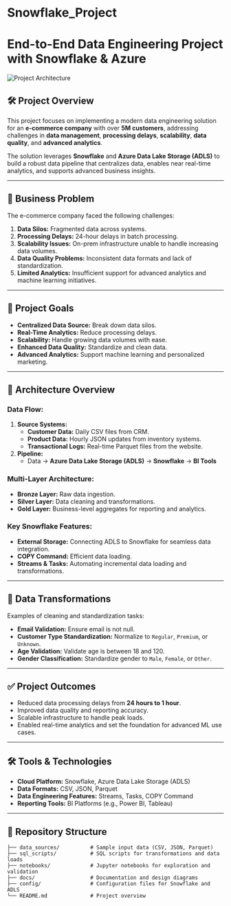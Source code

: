 # Snowflake_Project
# End-to-End Data Engineering Project with Snowflake & Azure  

![Project Architecture]()


## 🛠️ Project Overview  
This project focuses on implementing a modern data engineering solution for an **e-commerce company** with over **5M customers**, addressing challenges in **data management**, **processing delays**, **scalability**, **data quality**, and **advanced analytics**.

The solution leverages **Snowflake** and **Azure Data Lake Storage (ADLS)** to build a robust data pipeline that centralizes data, enables near real-time analytics, and supports advanced business insights.

---

## 🚀 Business Problem  
The e-commerce company faced the following challenges:  
1. **Data Silos:** Fragmented data across systems.  
2. **Processing Delays:** 24-hour delays in batch processing.  
3. **Scalability Issues:** On-prem infrastructure unable to handle increasing data volumes.  
4. **Data Quality Problems:** Inconsistent data formats and lack of standardization.  
5. **Limited Analytics:** Insufficient support for advanced analytics and machine learning initiatives.  

---

## 🎯 Project Goals  
- **Centralized Data Source:** Break down data silos.  
- **Real-Time Analytics:** Reduce processing delays.  
- **Scalability:** Handle growing data volumes with ease.  
- **Enhanced Data Quality:** Standardize and clean data.  
- **Advanced Analytics:** Support machine learning and personalized marketing.  

---

## 🔧 Architecture Overview  
### Data Flow:  
1. **Source Systems:**  
   - **Customer Data:** Daily CSV files from CRM.  
   - **Product Data:** Hourly JSON updates from inventory systems.  
   - **Transactional Logs:** Real-time Parquet files from the website.  
2. **Pipeline:**  
   - Data → **Azure Data Lake Storage (ADLS)** → **Snowflake** → **BI Tools**  

### Multi-Layer Architecture:  
- **Bronze Layer:** Raw data ingestion.  
- **Silver Layer:** Data cleaning and transformations.  
- **Gold Layer:** Business-level aggregates for reporting and analytics.  

### Key Snowflake Features:  
- **External Storage:** Connecting ADLS to Snowflake for seamless data integration.  
- **COPY Command:** Efficient data loading.  
- **Streams & Tasks:** Automating incremental data loading and transformations.  

---

## 🧹 Data Transformations  
Examples of cleaning and standardization tasks:  
- **Email Validation:** Ensure email is not null.  
- **Customer Type Standardization:** Normalize to `Regular`, `Premium`, or `Unknown`.  
- **Age Validation:** Validate age is between 18 and 120.  
- **Gender Classification:** Standardize gender to `Male`, `Female`, or `Other`.  

---

## ✅ Project Outcomes  
- Reduced data processing delays from **24 hours to 1 hour**.  
- Improved data quality and reporting accuracy.  
- Scalable infrastructure to handle peak loads.  
- Enabled real-time analytics and set the foundation for advanced ML use cases.  

---

## 🛠️ Tools & Technologies  
- **Cloud Platform:** Snowflake, Azure Data Lake Storage (ADLS)  
- **Data Formats:** CSV, JSON, Parquet  
- **Data Engineering Features:** Streams, Tasks, COPY Command  
- **Reporting Tools:** BI Platforms (e.g., Power BI, Tableau)  

---

## 📂 Repository Structure  
```plaintext
├── data_sources/          # Sample input data (CSV, JSON, Parquet)  
├── sql_scripts/           # SQL scripts for transformations and data loads  
├── notebooks/             # Jupyter notebooks for exploration and validation  
├── docs/                  # Documentation and design diagrams  
├── config/                # Configuration files for Snowflake and ADLS  
└── README.md              # Project overview  
